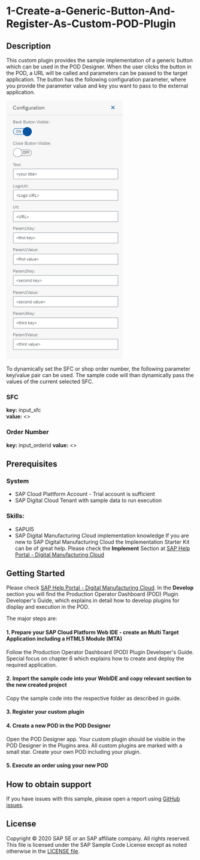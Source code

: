 # 1-Create-a-Generic-Button-And-Register-As-Custom-POD-Plugin
## Description
This custom plugin provides the sample implementation of a generic button which can be used in the POD Designer. When the user clicks the button in the POD, a URL will be called and parameters can be passed to the target application. The button has the following configuration parameter, where you provide the parameter value and key you want to pass to the external application.

![](../../../resources/images/ux_1_custombutton_config.png)

To dynamically set the SFC or shop order number, the following parameter key/value pair can be used. The sample code will than dynamically pass the values of the current selected SFC.

### SFC
__key:__ input_sfc        
__value:__ <>

### Order Number
__key:__ input_orderid
__value:__ <>

## Prerequisites
### System
* SAP Cloud Plattform Account - Trial account is sufficient
* SAP Digital Cloud Tenant with sample data to run execution

### Skills:
* SAPUI5
* SAP Digital Manufacturing Cloud implementation knowledge 
If you are new to SAP Digital Manufacturing Cloud the Implementation Starter Kit can be of great help. Please check the __Implement__ Section at [SAP Help Portal - Digital Manufacturing Cloud](https://help.sap.com/viewer/product/SAP_DIGITAL_MANUFACTURING_CLOUD/latest/en-US?task=implement_task "SAP Help Portal - Digital Manufacturing Cloud") 

## Getting Started
Please check [SAP Help Portal - Digital Manufacturing Cloud](https://help.sap.com/viewer/product/SAP_DIGITAL_MANUFACTURING_CLOUD/latest/en-US?task=develop_task "SAP Help Portal - Digital Manufacturing Cloud"). In the __Develop__ section you will find the Production Operator Dashboard (POD) Plugin Developer's Guide, which explains in detail how to develop plugins for display and execution in the POD. 

The major steps are:
#### 1. Prepare your SAP Cloud Platform Web IDE - create an Multi Target Application including a HTML5 Module (MTA)
Follow the Production Operator Dashboard (POD) Plugin Developer's Guide. Special focus on chapter 6 which explains how to create and deploy the required application.
#### 2. Import the sample code into your WebIDE and copy relevant section to the new created project
Copy the sample code into the respective folder as described in guide.
#### 3. Register your custom plugin 
#### 4. Create a new POD in the POD Designer
Open the POD Designer app. Your custom plugin should be visible in the POD Designer in the Plugins area. All custom plugins are marked with a small star. Create your own POD including your plugin.
#### 5. Execute an order using your new POD

## How to obtain support
If you have issues with this sample, please open a report using [GitHub issues](../../../../../issues).

## License
Copyright © 2020 SAP SE or an SAP affiliate company. All rights reserved.
This file is licensed under the SAP Sample Code License except as noted otherwise in the [LICENSE file](../../../LICENSE).
